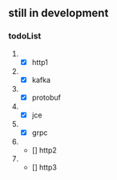 

## still in development
### todoList

1. - [x] http1
2. - [x] kafka
3. - [x] protobuf
4. - [x] jce
5. - [x] grpc
6. - [] http2
7. - [] http3
